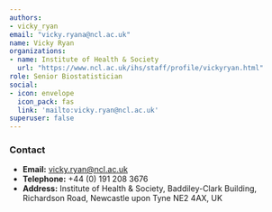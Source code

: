 ```yaml
---
authors:
- vicky_ryan
email: "vicky.ryana@ncl.ac.uk"
name: Vicky Ryan
organizations:
- name: Institute of Health & Society
  url: "https://www.ncl.ac.uk/ihs/staff/profile/vickyryan.html"
role: Senior Biostatistician
social:
- icon: envelope
  icon_pack: fas
  link: 'mailto:vicky.ryan@ncl.ac.uk'
superuser: false
---
```


### Contact

- __Email:__ [vicky.ryan@ncl.ac.uk](mailto:vicky.ryan@ncl.ac.uk)
- __Telephone:__ +44 (0) 191 208 3676
- __Address:__ Institute of Health & Society, Baddiley-Clark Building, Richardson Road, Newcastle upon Tyne NE2 4AX, UK
